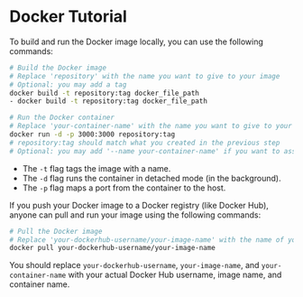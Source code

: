 # Docker Tutorial

To build and run the Docker image locally, you can use the following commands:

```bash
# Build the Docker image
# Replace 'repository' with the name you want to give to your image
# Optional: you may add a tag
docker build -t repository:tag docker_file_path
- docker build -t repository:tag docker_file_path 

# Run the Docker container
# Replace 'your-container-name' with the name you want to give to your container
docker run -d -p 3000:3000 repository:tag
# repository:tag should match what you created in the previous step
# Optional: you may add '--name your-container-name' if you want to assign a specific name to you container  
```

- The `-t` flag tags the image with a name.
- The `-d` flag runs the container in detached mode (in the background).
- The `-p` flag maps a port from the container to the host.

If you push your Docker image to a Docker registry (like Docker Hub), anyone can pull and run your image using the following commands:

```bash
# Pull the Docker image
# Replace 'your-dockerhub-username/your-image-name' with the name of your image on Docker Hub
docker pull your-dockerhub-username/your-image-name
```

You should replace `your-dockerhub-username`, `your-image-name`, and `your-container-name` with your actual Docker Hub username, image name, and container name.